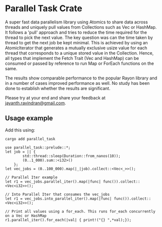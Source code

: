 # Parallel Task Crate
A super fast data parallelism library using Atomics to share data across threads and uniquely pull values from Collections such as Vec or HashMap. It follows a 'pull' approach and tries to reduce the time required for the thread to pick the next value. The key question was can the time taken by thread to get the next job be kept minimal.
This is achieved by using an AtomicIterator that generates a mutually exclusive usize value for each thread that corresponds to a unique stored value in the Collection. 
Hence, all types that implement the Fetch Trait (Vec and HashMap) can be consumed or passed by reference to run Map or ForEach functions on the same.

The results show comparable performance to the popular Rayon library and in a number of cases improved performance as well. No study has been done to establish whether the results are significant.

Please try at your end and share your feedback at jayanth.ravindran@gmail.com.

## Usage example

Add this using:
```
cargo add parallel_task
```

```
use parallel_task::prelude::*;
let job = || {              
        std::thread::sleep(Duration::from_nanos(10)); 
        (0..1_000).sum::<i32>()
    };
let vec_jobs = (0..100_000).map(|_|job).collect::<Vec<_>>(); 

// Parallel Iter example
let r1 = vec_jobs.parallel_iter().map(|func| func()).collect::<Vec<i32>>();

// Into Parallel Iter that consumes the vec_jobs
let r1 = vec_jobs.into_parallel_iter().map(|func| func()).collect::<Vec<i32>>();

// Print all values using a for_each. This runs for_each concurrently on a Vec or HashMap
r1.parallel_iter().for_each(|val| { print!("{} ",*val);});
```

